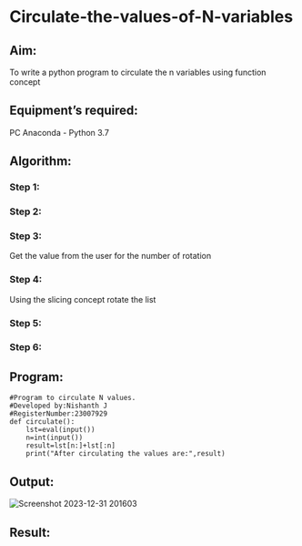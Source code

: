 # Circulate-the-values-of-N-variables
## Aim:
To write a python program to circulate the n variables using function concept
## Equipment’s required:
PC
Anaconda - Python 3.7
## Algorithm: 
### Step 1: 
### Step 2: 
### Step 3: 
Get the value from the user for the number of rotation
### Step 4: 
Using the slicing concept rotate the list

### Step 5: 
### Step 6: 
## Program:
~~~
#Program to circulate N values.
#Developed by:Nishanth J
#RegisterNumber:23007929
def circulate():
    lst=eval(input())
    n=int(input())
    result=lst[n:]+lst[:n]
    print("After circulating the values are:",result)
~~~

## Output:
![Screenshot 2023-12-31 201603](https://github.com/Nishanth-018/Circulate-the-values-of-N-variables/assets/149347651/239ab607-d472-4eef-875f-fcb0cec33629)


## Result:
